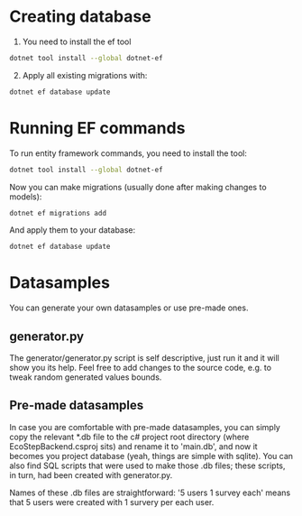 # Creating database
1. You need to install the ef tool
```bash
dotnet tool install --global dotnet-ef
```
2. Apply all existing migrations with:
```bash
dotnet ef database update
```

# Running EF commands
To run entity framework commands, you need to install the tool:
```bash
dotnet tool install --global dotnet-ef
```

Now you can make migrations (usually done after making changes to models):
```bash
dotnet ef migrations add
```

And apply them to your database:
```bash
dotnet ef database update
```

# Datasamples
You can generate your own datasamples or use pre-made ones.
## generator.py
The generator/generator.py script is self descriptive, just run it and it will show you its help. Feel free to add changes to the source code, e.g. to tweak random generated values bounds.

## Pre-made datasamples
In case you are comfortable with pre-made datasamples, you can simply copy the relevant *.db file to the c# project root directory (where EcoStepBackend.csproj sits) and rename it to 'main.db', and now it becomes you project database (yeah, things are simple with sqlite). You can also find SQL scripts that were used to make those .db files; these scripts, in turn, had been created with generator.py.

Names of these .db files are straightforward: '5 users 1 survey each' means that 5 users were created with 1 survery per each user.
